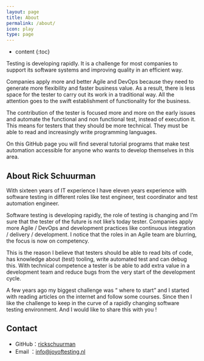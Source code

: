 ```yaml
---
layout: page
title: About
permalink: /about/
icon: play
type: page
---
```


* content
{:toc}


Testing is developing rapidly. It is a challenge for most companies to support its software systems and improving quality in an efficient way. 

Companies apply more and better Agile and DevOps because they need to generate more flexibility and faster business value.
As a result, there is less space for the tester to carry out its work in a traditional way. All the attention goes to the swift establishment of functionality for the business.

The contribution of the tester is focused more and more on the early issues and automate the functional and non functional test, instead of execution it. This means for testers that they should be more technical. They must be able to read and increasingly write programming languages.

On this GitHub page you will find several tutorial programs that make test automation accessible for anyone who wants to develop themselves in this area.


## About Rick Schuurman

With sixteen years of IT experience I have eleven years experience with software testing in different roles like test engineer, test coordinator and test automation engineer.

Software testing is developing rapidly, the role of testing is changing and I’m sure that the tester of the future is not like’s today tester. Companies apply more Agile / DevOps and development practices like continuous integration / delivery / development. I notice that the roles in an Agile team are blurring, the focus is now on competency.

This is the reason I believe that testers should be able to read bits of code, has knowledge about (test) tooling, write automated test and can debug this. With technical competence a tester is be able to add extra value in a development team and reduce bugs from the very start of the development cycle.

A few years ago my biggest challenge was “ where to start” and I started with reading articles on the internet and follow some courses. Since then I like the challenge to keep in the curve of a rapidly changing software testing environment. And I would like to share this with you !


## Contact

* GitHub：[rickschuurman](https://github.com/rickschuurman)
* Email ：info@joyoftesting.nl
